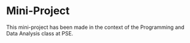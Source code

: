 # Mini-Project
This mini-project has been made in the context of the Programming and Data Analysis class at PSE.
